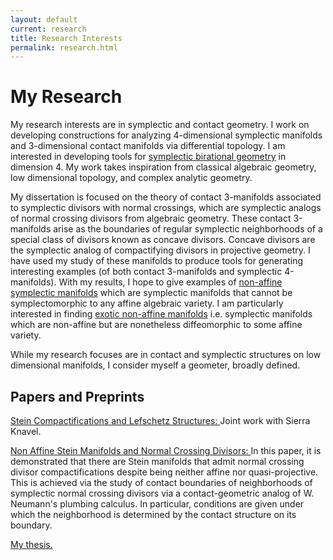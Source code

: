 ```yaml
---
layout: default
current: research
title: Research Interests
permalink: research.html
---
```

<div class="special jumbotron">
  <div class="container">
<h1>My Research</h1>
<p> My research interests are in symplectic and contact geometry. I work on developing constructions for analyzing 4-dimensional symplectic manifolds and 3-dimensional contact manifolds via differential topology. I am interested in developing tools for <a href="https://arxiv.org/abs/0906.3265">symplectic birational geometry</a> in dimension 4. My work takes inspiration from classical algebraic geometry, low dimensional topology, and complex analytic geometry. 

<p> My dissertation is focused on the theory of contact 3-manifolds associated to symplectic divisors with normal crossings, which are symplectic analogs of normal crossing divisors from algebraic geometry. These contact 3-manifolds arise as the boundaries of regular symplectic neighborhoods of a special class of divisors known as concave divisors. Concave divisors are the symplectic analog of compactifying divisors in projective geometry. I have used my 
study of these manifolds to produce tools for generating interesting examples (of both contact 3-manifolds and symplectic 4-manifolds). With my results, 
I hope to give examples of <u>non-affine symplectic manifolds</u> which are symplectic manifolds that cannot be symplectomorphic to any affine algebraic variety. I am particularly interested in finding <u>exotic non-affine manifolds</u> i.e. symplectic manifolds which are non-affine but are nonetheless diffeomorphic to some affine variety.

<p> While my research focuses are in contact and symplectic structures on low dimensional manifolds, I consider myself a geometer, broadly defined. 

<h2>Papers and Preprints</h2>

<p><a href="">
Stein Compactifications and Lefschetz Structures:
</a> Joint work with Sierra Knavel.  

<p><a href="https://arxiv.org/abs/2507.22290">
   Non Affine Stein Manifolds and Normal Crossing Divisors: 
</a> In this paper, it is demonstrated that there are Stein manifolds that admit normal crossing divisor compactifications despite being neither affine nor quasi-projective. This is achieved via the study of contact boundaries of neighborhoods of symplectic normal crossing divisors via a contact-geometric analog of W. Neumann's plumbing calculus. In particular, conditions are given under which the neighborhood is determined by the contact structure on its boundary.
      
<p><a href="/assets/pdf/Thesis.pdf">My thesis.</a></p>
    

